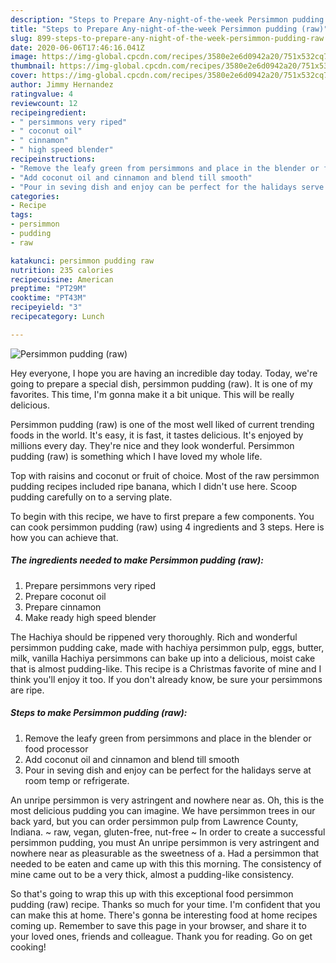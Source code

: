 ```yaml
---
description: "Steps to Prepare Any-night-of-the-week Persimmon pudding (raw)"
title: "Steps to Prepare Any-night-of-the-week Persimmon pudding (raw)"
slug: 899-steps-to-prepare-any-night-of-the-week-persimmon-pudding-raw
date: 2020-06-06T17:46:16.041Z
image: https://img-global.cpcdn.com/recipes/3580e2e6d0942a20/751x532cq70/persimmon-pudding-raw-recipe-main-photo.jpg
thumbnail: https://img-global.cpcdn.com/recipes/3580e2e6d0942a20/751x532cq70/persimmon-pudding-raw-recipe-main-photo.jpg
cover: https://img-global.cpcdn.com/recipes/3580e2e6d0942a20/751x532cq70/persimmon-pudding-raw-recipe-main-photo.jpg
author: Jimmy Hernandez
ratingvalue: 4
reviewcount: 12
recipeingredient:
- " persimmons very riped"
- " coconut oil"
- " cinnamon"
- " high speed blender"
recipeinstructions:
- "Remove the leafy green from persimmons and place in the blender or food processor"
- "Add coconut oil and cinnamon and blend till smooth"
- "Pour in seving dish and enjoy can be perfect for the halidays serve at room temp or refrigerate."
categories:
- Recipe
tags:
- persimmon
- pudding
- raw

katakunci: persimmon pudding raw 
nutrition: 235 calories
recipecuisine: American
preptime: "PT29M"
cooktime: "PT43M"
recipeyield: "3"
recipecategory: Lunch

---
```



![Persimmon pudding (raw)](https://img-global.cpcdn.com/recipes/3580e2e6d0942a20/751x532cq70/persimmon-pudding-raw-recipe-main-photo.jpg)

Hey everyone, I hope you are having an incredible day today. Today, we're going to prepare a special dish, persimmon pudding (raw). It is one of my favorites. This time, I'm gonna make it a bit unique. This will be really delicious.

Persimmon pudding (raw) is one of the most well liked of current trending foods in the world. It's easy, it is fast, it tastes delicious. It's enjoyed by millions every day. They're nice and they look wonderful. Persimmon pudding (raw) is something which I have loved my whole life.

Top with raisins and coconut or fruit of choice. Most of the raw persimmon pudding recipes included ripe banana, which I didn&#39;t use here. Scoop pudding carefully on to a serving plate.


To begin with this recipe, we have to first prepare a few components. You can cook persimmon pudding (raw) using 4 ingredients and 3 steps. Here is how you can achieve that.

<!--inarticleads1-->

##### The ingredients needed to make Persimmon pudding (raw):

1. Prepare  persimmons very riped
1. Prepare  coconut oil
1. Prepare  cinnamon
1. Make ready  high speed blender


The Hachiya should be rippened very thoroughly. Rich and wonderful persimmon pudding cake, made with hachiya persimmon pulp, eggs, butter, milk, vanilla Hachiya persimmons can bake up into a delicious, moist cake that is almost pudding-like. This recipe is a Christmas favorite of mine and I think you&#39;ll enjoy it too. If you don&#39;t already know, be sure your persimmons are ripe. 

<!--inarticleads2-->

##### Steps to make Persimmon pudding (raw):

1. Remove the leafy green from persimmons and place in the blender or food processor
1. Add coconut oil and cinnamon and blend till smooth
1. Pour in seving dish and enjoy can be perfect for the halidays serve at room temp or refrigerate.


An unripe persimmon is very astringent and nowhere near as. Oh, this is the most delicious pudding you can imagine. We have persimmon trees in our back yard, but you can order persimmon pulp from Lawrence County, Indiana. ~ raw, vegan, gluten-free, nut-free ~ In order to create a successful persimmon pudding, you must An unripe persimmon is very astringent and nowhere near as pleasurable as the sweetness of a. Had a persimmon that needed to be eaten and came up with this this morning. The consistency of mine came out to be a very thick, almost a pudding-like consistency. 

So that's going to wrap this up with this exceptional food persimmon pudding (raw) recipe. Thanks so much for your time. I'm confident that you can make this at home. There's gonna be interesting food at home recipes coming up. Remember to save this page in your browser, and share it to your loved ones, friends and colleague. Thank you for reading. Go on get cooking!
